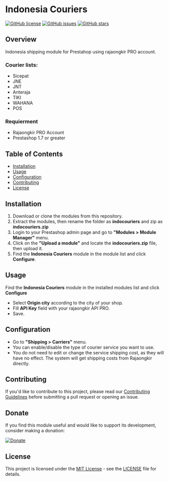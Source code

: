 # Indonesia Couriers

[![GitHub license](https://img.shields.io/github/license/tjeperi/indocouriers)](https://github.com/tjeperi/indocouriers/blob/main/LICENSE)
[![GitHub issues](https://img.shields.io/github/issues/tjeperi/indocouriers)](https://github.com/tjeperi/indocouriers/issues)
[![GitHub stars](https://img.shields.io/github/stars/tjeperi/indocouriers)](https://github.com/tjeperi/indocouriers/stargazers)

## Overview

Indonesia shipping module for Prestahop using rajaongkir PRO account.

### Courier lists:
- Sicepat
- JNE
- JNT
- Anteraja
- TIKI
- WAHANA
- POS

### Requierment

* Rajaongkir PRO Account
* Prestashop 1.7 or greater

## Table of Contents

- [Installation](#installation)
- [Usage](#usage)
- [Configuration](#configuration)
- [Contributing](#contributing)
- [License](#license)

## Installation

1. Download or clone the modules from this repository.
2. Extract the modules, then rename the folder as **indocouriers** and zip as **indocouriers.zip**
3. Login to your Prestashop admin page and go to **"Modules > Module Manager"** menu.
4. Click on the **"Upload a module"** and locate the **indocouriers.zip** file, then upload it.
5. Find the **Indonesia Couriers** module in the module list and click **Configure**.

## Usage

Find the **Indonesia Couriers** module in the installed modules list and click **Configure**
* Select **Origin city** according to the city of your shop.
* Fill **API Key** field with your rajaongkir API PRO.
* Save.

## Configuration

* Go to **"Shipping > Carriers"** menu.
* You can enable/disable the type of courier service you want to use.
* You do not need to edit or change the service shipping cost, as they will have no effect. The system will get shipping costs from Rajaongkir directly.

## Contributing

If you'd like to contribute to this project, please read our [Contributing Guidelines](CONTRIBUTING.md) before submitting a pull request or opening an issue.

## Donate

If you find this module useful and would like to support its development, consider making a donation:

[![Donate](https://img.shields.io/badge/Donate-PayPal-blue.svg)](https://www.paypal.com/paypalme/CEriGandari)


## License

This project is licensed under the [MIT License](https://opensource.org/licenses/MIT) - see the [LICENSE](LICENSE) file for details.


